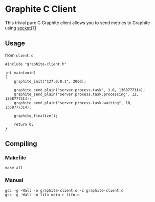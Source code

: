 Graphite C Client
=================

This trivial pure C Graphite client allows you to send metrics to Graphite using [socket(7)](http://linux.die.net/man/7/socket)

## Usage

from `client.c`

    #include "graphite-client.h"

    int main(void)
    {
        graphite_init("127.0.0.1", 2003);
        
        graphite_send_plain("server.process.task", 1.0, 1368777314);
        graphite_send_plain("server.process.task.processing", 12, 1368777314);
        graphite_send_plain("server.process.task.waiting", 10, 1368777314);
        
        graphite_finalize();
    
        return 0;
    }
    

## Compiling 

### Makefile    
    
    make all
    
### Manual
    
    gcc -g -Wall -o graphite-client.o -c graphite-client.c
    gcc -g -Wall -o lifo main.c lifo.o  
  

    
